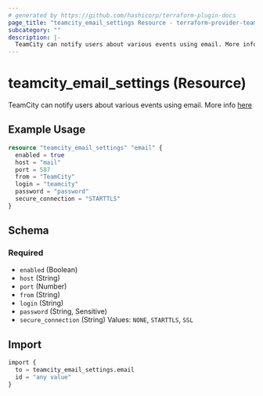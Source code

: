 ```yaml
---
# generated by https://github.com/hashicorp/terraform-plugin-docs
page_title: "teamcity_email_settings Resource - terraform-provider-teamcity"
subcategory: ""
description: |-
  TeamCity can notify users about various events using email. More info here https://www.jetbrains.com/help/teamcity/configuring-notifications.html
---
```


# teamcity_email_settings (Resource)

TeamCity can notify users about various events using email. More info [here](https://www.jetbrains.com/help/teamcity/configuring-notifications.html)

## Example Usage

```terraform
resource "teamcity_email_settings" "email" {
  enabled = true
  host = "mail"
  port = 587
  from = "TeamCity"
  login = "teamcity"
  password = "password"
  secure_connection = "STARTTLS"
}
```

## Schema

### Required

- `enabled` (Boolean)
- `host` (String)
- `port` (Number)
- `from` (String)
- `login` (String)
- `password` (String, Sensitive)
- `secure_connection` (String) Values: `NONE`, `STARTTLS`, `SSL`

## Import

```terraform
import {
  to = teamcity_email_settings.email
  id = "any value"
}
```
